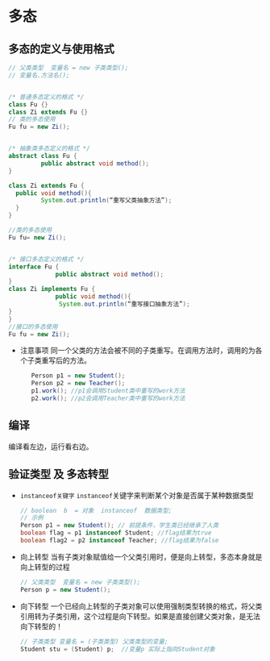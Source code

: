 # 多态

## 多态的定义与使用格式

```java
// 父类类型  变量名 = new 子类类型();
// 变量名.方法名();


/* 普通多态定义的格式 */
class Fu {}
class Zi extends Fu {}
// 类的多态使用
Fu fu = new Zi();


/* 抽象类多态定义的格式 */
abstract class Fu {
         public abstract void method();
}

class Zi extends Fu {
  public void method(){
         System.out.println(“重写父类抽象方法”);
  }
}

//类的多态使用
Fu fu= new Zi();


/* 接口多态定义的格式 */
interface Fu {
		     public abstract void method();
}
class Zi implements Fu {
		     public void method(){
              System.out.println(“重写接口抽象方法”);
}
}
//接口的多态使用
Fu fu = new Zi();
```

- 注意事项 同一个父类的方法会被不同的子类重写。在调用方法时，调用的为各个子类重写后的方法。

  ```java
     Person p1 = new Student();
     Person p2 = new Teacher();
     p1.work(); //p1会调用Student类中重写的work方法
     p2.work(); //p2会调用Teacher类中重写的work方法
  ```



## 编译

编译看左边，运行看右边。



## 验证类型 及 多态转型

- `instanceof关键字`
  `instanceof`关键字来判断某个对象是否属于某种数据类型

  ```java
  // boolean  b  = 对象  instanceof  数据类型;
  // 示例
  Person p1 = new Student(); // 前提条件，学生类已经继承了人类
  boolean flag = p1 instanceof Student; //flag结果为true
  boolean flag2 = p2 instanceof Teacher; //flag结果为false
  ```

- 向上转型
  当有子类对象赋值给一个父类引用时，便是向上转型，多态本身就是向上转型的过程

  ```java
  // 父类类型  变量名 = new 子类类型();
  Person p = new Student();
  ```

- 向下转型
  一个已经向上转型的子类对象可以使用强制类型转换的格式，将父类引用转为子类引用，这个过程是向下转型。如果是直接创建父类对象，是无法向下转型的！

  ```java
  // 子类类型 变量名 = (子类类型) 父类类型的变量;
  Student stu = (Student) p;  //变量p 实际上指向Student对象
  ```

  